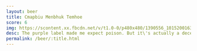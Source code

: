 ```yaml
---
layout: beer
title: Cmapbiu Menbhuk Temhoe
score: 6
img: https://scontent.xx.fbcdn.net/v/t1.0-0/p480x480/1390556_10152001638343745_1466512598_n.jpg?oh=a09d935e682a3bd18bb2cdebd01d1079&oe=5889FBE6
desc: The purple label made me expect poison. But it\'s actually a decent beer
permalink: /beer/:title.html
---
```

